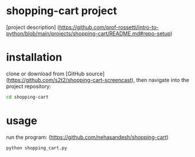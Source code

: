 # shopping-cart project

[project description]
(https://github.com/prof-rossetti/intro-to-python/blob/main/projects/shopping-cart/README.md#repo-setup)

# installation

clone or download from [GitHub source] (https://github.com/s2t2/shopping-cart-screencast), then navigate into the project repository:

```sh
cd shopping-cart
```

# usage

run the program: (https://github.com/nehasandesh/shopping-cart)

```py
python shopping_cart.py
```
